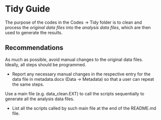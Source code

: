 # Tidy Guide

The purpose of the codes in the Codes -> Tidy folder is to clean and process the *original data files* into the *analysis data files*, which are then used to generate the results.

## Recommendations
As much as possible, avoid manual changes to the original data files. Ideally, all steps should be programmed. 
- Report any necessary manual changes in the respective entry for the data file in metadata.docx (Data -> Metadata) so that a user can repeat the same steps.

Use a main file (e.g. data_clean.EXT) to call the scripts sequentially to generate all the analysis data files.
- List all the scripts called by such main file at the end of the README.md file.